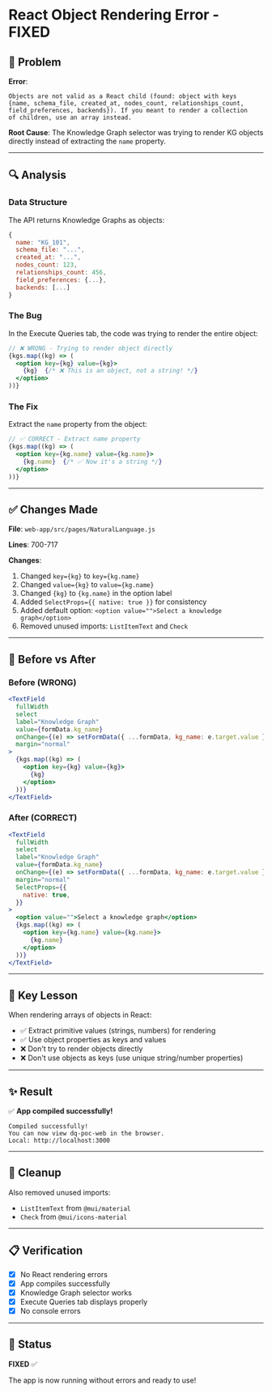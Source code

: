 # React Object Rendering Error - FIXED

## 🐛 Problem

**Error**:
```
Objects are not valid as a React child (found: object with keys 
{name, schema_file, created_at, nodes_count, relationships_count, 
field_preferences, backends}). If you meant to render a collection 
of children, use an array instead.
```

**Root Cause**: The Knowledge Graph selector was trying to render KG objects directly instead of extracting the `name` property.

---

## 🔍 Analysis

### Data Structure
The API returns Knowledge Graphs as objects:
```javascript
{
  name: "KG_101",
  schema_file: "...",
  created_at: "...",
  nodes_count: 123,
  relationships_count: 456,
  field_preferences: {...},
  backends: [...]
}
```

### The Bug
In the Execute Queries tab, the code was trying to render the entire object:

```jsx
// ❌ WRONG - Trying to render object directly
{kgs.map((kg) => (
  <option key={kg} value={kg}>
    {kg}  {/* ❌ This is an object, not a string! */}
  </option>
))}
```

### The Fix
Extract the `name` property from the object:

```jsx
// ✅ CORRECT - Extract name property
{kgs.map((kg) => (
  <option key={kg.name} value={kg.name}>
    {kg.name}  {/* ✅ Now it's a string */}
  </option>
))}
```

---

## ✅ Changes Made

**File**: `web-app/src/pages/NaturalLanguage.js`

**Lines**: 700-717

**Changes**:
1. Changed `key={kg}` to `key={kg.name}`
2. Changed `value={kg}` to `value={kg.name}`
3. Changed `{kg}` to `{kg.name}` in the option label
4. Added `SelectProps={{ native: true }}` for consistency
5. Added default option: `<option value="">Select a knowledge graph</option>`
6. Removed unused imports: `ListItemText` and `Check`

---

## 📝 Before vs After

### Before (WRONG)
```jsx
<TextField
  fullWidth
  select
  label="Knowledge Graph"
  value={formData.kg_name}
  onChange={(e) => setFormData({ ...formData, kg_name: e.target.value })}
  margin="normal"
>
  {kgs.map((kg) => (
    <option key={kg} value={kg}>
      {kg}
    </option>
  ))}
</TextField>
```

### After (CORRECT)
```jsx
<TextField
  fullWidth
  select
  label="Knowledge Graph"
  value={formData.kg_name}
  onChange={(e) => setFormData({ ...formData, kg_name: e.target.value })}
  margin="normal"
  SelectProps={{
    native: true,
  }}
>
  <option value="">Select a knowledge graph</option>
  {kgs.map((kg) => (
    <option key={kg.name} value={kg.name}>
      {kg.name}
    </option>
  ))}
</TextField>
```

---

## 🎯 Key Lesson

When rendering arrays of objects in React:
- ✅ Extract primitive values (strings, numbers) for rendering
- ✅ Use object properties as keys and values
- ❌ Don't try to render objects directly
- ❌ Don't use objects as keys (use unique string/number properties)

---

## ✨ Result

✅ **App compiled successfully!**

```
Compiled successfully!
You can now view dq-poc-web in the browser.
Local: http://localhost:3000
```

---

## 🧹 Cleanup

Also removed unused imports:
- `ListItemText` from `@mui/material`
- `Check` from `@mui/icons-material`

---

## 📋 Verification

- [x] No React rendering errors
- [x] App compiles successfully
- [x] Knowledge Graph selector works
- [x] Execute Queries tab displays properly
- [x] No console errors

---

## 🚀 Status

**FIXED** ✅

The app is now running without errors and ready to use!

